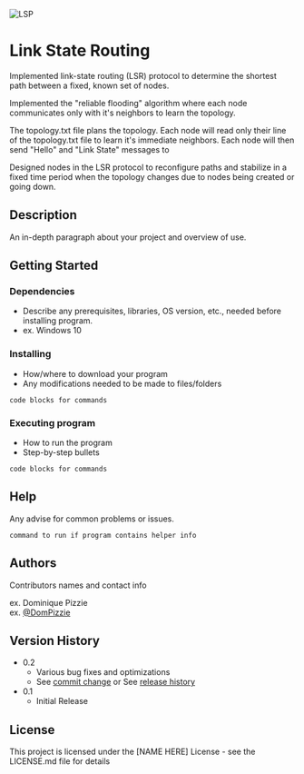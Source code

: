 ![LSP](https://github.com/user-attachments/assets/fd24106b-ecf1-45ed-8e25-c5c53e9cbffc)


# Link State Routing

Implemented link-state routing (LSR) protocol to determine the shortest path between a fixed, known set of nodes.

Implemented the "reliable flooding" algorithm where each node communicates only with it's neighbors to learn the topology.

The topology.txt file plans the topology. Each node will read only their line of the topology.txt file to learn it's immediate neighbors. Each node will then send "Hello" and "Link State" messages to 


Designed nodes in the LSR protocol to reconfigure paths and stabilize in a fixed time period when the  topology changes due to nodes being created or going down.

## Description

An in-depth paragraph about your project and overview of use.

## Getting Started

### Dependencies

* Describe any prerequisites, libraries, OS version, etc., needed before installing program.
* ex. Windows 10

### Installing

* How/where to download your program
* Any modifications needed to be made to files/folders
```
code blocks for commands
```

### Executing program

* How to run the program
* Step-by-step bullets
```
code blocks for commands
```

## Help

Any advise for common problems or issues.
```
command to run if program contains helper info
```

## Authors

Contributors names and contact info

ex. Dominique Pizzie  
ex. [@DomPizzie](https://twitter.com/dompizzie)

## Version History

* 0.2
    * Various bug fixes and optimizations
    * See [commit change]() or See [release history]()
* 0.1
    * Initial Release

## License

This project is licensed under the [NAME HERE] License - see the LICENSE.md file for details
